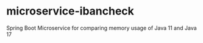 # microservice-ibancheck
Spring Boot Microservice for comparing memory usage of Java 11 and Java 17

